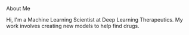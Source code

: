 About Me

Hi, I'm a Machine Learning Scientist at Deep Learning Therapeutics. My work involves creating new models to help find drugs.
